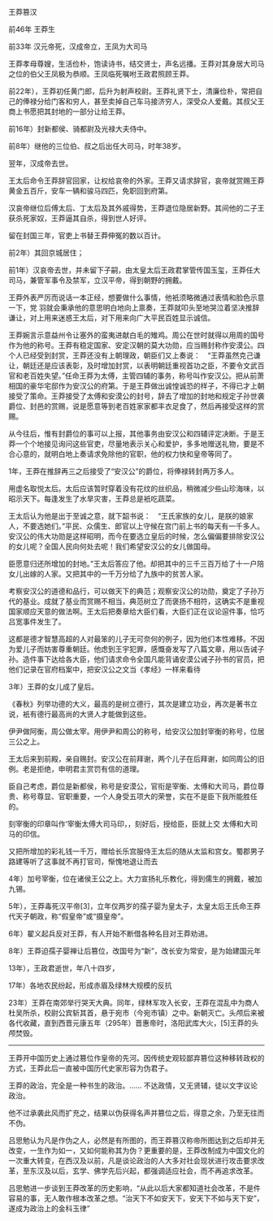 王莽篡汉

前46年 王莽生

 前33年 汉元帝死，汉成帝立，王凤为大司马

王莽孝母尊嫂，生活俭朴，饱读诗书，结交贤士，声名远播。王莽对其身居大司马之位的伯父王凤极为恭顺。王凤临死嘱咐王政君照顾王莽。

前22年），王莽初任黄门郎，后升为射声校尉。王莽礼贤下士，清廉俭朴，常把自己的俸禄分给门客和穷人，甚至卖掉自己车马接济穷人，深受众人爱戴。其叔父王商上书愿把其封地的一部分让给王莽。

前16年）封新都侯、骑都尉及光禄大夫侍中。

前8年）继他的三位伯、叔之后出任大司马，时年38岁。

翌年，汉成帝去世。

王太后命令王莽辞官回家，让权给哀帝的外家。王莽又请求辞官，哀帝就赏赐王莽黄金五百斤，安车一辆和骏马四匹，免职回到府第。

汉哀帝继位后傅太后、丁太后及其外戚得势，王莽退位隐居新野。其间他的二子王获杀死家奴，王莽逼其自杀，得到世人好评。

留在封国三年，官吏上书替王莽伸冤的数以百计。

前2年）其回京城居住；



前1年）汉哀帝去世，并未留下子嗣，由太皇太后王政君掌管传国玉玺，王莽任大司马，兼管军事令及禁军，立汉平帝，得到朝野的拥戴。

王莽外表严厉而说话一本正经，想要做什么事情，他衹须略微通过表情和脸色示意一下，党 羽就会秉承他的意思明白地向上禀奏，王莽就叩头至地哭泣着坚决推辞谦让，对上用来迷惑王太后，对下用来向广大平民百姓显示诚信。

王莽婉言示意益州令让塞外的蛮夷进献白毛的雉鸡。周公在世时就得以用周的国号作为他的称号。王莽有稳定国家、安定汉朝的莫大功勋，应当赐封称作安漠公。四个人已经受到封赏，王莽还没有上朝理政，朝臣们又上奏说：　“王莽虽然克己谦让，朝廷还是应该表彰，及时增加封赏，以表明朝廷重视首功之臣，不要令文武百官和老百姓失望。”任命王莽为太傅，主管四辅的事务，称号叫作安汉公。把从前萧相国的豪华宅邸作为安汉公的府第。于是王莽做出诚惶诚恐的样子，不得已才上朝接受了策命。王莽接受了太傅和安漠公的封号，辞去了增加的封地和规定子孙世袭爵位、封邑的赏赐，说是愿意等到老百姓家家都丰衣足食了，然后再接受这样的赏赐。

从今往后，惟有封爵位的事可以上报，其他事务由安汉公和四辅评定决断。于是王莽一个个地接见询问这些官吏，尽量地表示关心和爱护，多多地赠送礼物，要是不合心意的，就明白地上奏请求免除他的官职，他的权力快和皇帝等同了。

1年，王莽在推辞再三之后接受了“安汉公”的爵位，将俸禄转封两万多人。

用虚名取悦太后。太后应该暂时穿着没有花纹的丝织品，稍微减少些山珍海味，以昭示天下。每逢发生了水旱灾害，王莽总是衹吃蔬菜。



王太后认为他是出于至诚之意，就下韶书说：　“王氏家族的女儿，是朕的娘家人，不要选她们。”平民、众儒生、郎官以上守候在宫门前上书的每天有一千多人。安汉公的伟大功勋是这样昭明，而今在要选立皇后的时候，怎么偏偏要排除安汉公的女儿呢？全国人民向何处去呢！我们希望安汉公的女儿做国母。

臣愿意归还所增加的封地。”王太后答应了他。却把其中的三千三百万给了十一户陪女儿出嫁的人家。又把其中的一千万分给了九族中的贫苦人家。

考察安汉公的道德和品行，可以做天下的典范；观察安汉公的功勋，奠定了子孙万代的基业。成就了基业而赏赐不相当，典范树立了而褒扬不相符，这确实不是重视国家顺应天意的做法啊。王太后把奏章给大臣们看，大臣们正在议论逭件事，恰巧吕宽事件发生了。

这都是德才智慧高超的人对最笨的儿子无可奈何的例子，因为他们本性难移。不因为爱儿子而妨害尊重朝廷。他虑到王宇犯罪，感慨奋发写了八篇文章，用以告诫子孙。造件事下达给各大臣，他们请求命令全国凡能背诵安漠公诫子孙书的官员，把他们记录在官府档案中，把安汉公之文当《孝经》一样来看待



3年）王莽的女儿成了皇后。



《春秋》列举功德的大义，最高的是树立德行，其次是建立功业，再次是著书立说，衹有德行最高尚的大贤人才能做到这些。

伊尹做阿衡，周公做太宰。用伊尹和周公的称号，给安汉公加封宰衡的称号，位居三公之上。

王太后来到前殿，亲自赐封。安汉公在前拜谢，两个儿子在后拜谢，如同周公的旧例。老是拒绝，申明君主赏罚有信的道理。

臣自己考虑，爵位是新都侯，称号是安漠公，官衔是宰衡、太傅和大司马，爵位尊贵、称号尊显、官职重要，一个人身受五项大的荣誉，实在不是臣下我所能胜任的。

刻宰衡的印章叫作‘宰衡太傅大司马印，，刻好后，授给臣，臣就上交 太傅和大司马的印信。

又把所增加的彩礼钱一千万，赠给长乐宫服侍王太后的随从太监和宫女。蜀郡男子路建等听了这事就不再打官司，惭愧地退让而去



4年）加号宰衡，位在诸侯王公之上。大力宣扬礼乐教化，得到儒生的拥戴，被加九锡。

5年），王莽毒死汉平帝[3]，立年仅两岁的孺子婴为皇太子，太皇太后王氏命王莽代天子朝政，称“假皇帝”或“摄皇帝”。

6年）翟义起兵反对王莽，有人开始不断借各种名目对王莽劝进。

8年）王莽迫孺子婴禅让后篡位，改国号为“新”，改长安为常安，是为始建国元年

13年），王政君逝世，年八十四岁，

17年）各地农民纷起，形成赤眉及绿林大规模的反抗

23年）王莽在南郊举行哭天大典。同年，绿林军攻入长安，王莽在混乱中为商人杜吴所杀，校尉公宾斩其首，悬于宛市（今宛市镇）之中。新朝灭亡。头颅后来被各代收藏，直到西晋元康五年（295年）晋惠帝时，洛阳武库大火，[5]王莽的头颅焚毁。

-----



王莽开中国历史上通过篡位作皇帝的先河。因传统史观较鄙弃篡位这种移转政权的方式，王莽此后一直被中国历代史家形容为伪君子。

王莽的政治，完全是一种书生的政治。...... 不达政情，又无贤辅，徒以文字议论政治。

他不过承袭此风而扩充之，结果以伪获得名声并篡位之后，得意之余，乃至无往而不伪。

吕思勉认为凡是作伪之人，必然是有所图的，而王莽篡汉称帝所图达到之后却并无改变，一生作为如一，又如何能称其为伪？更重要的是，王莽改制成为中国文化的一次重大转变，在西汉及以前，凡是谈论政治的人大多对社会现状进行攻击要求改革，至东汉及以后，玄学、佛学先后兴起，都强调适应社会，而不再追求改革。

吕思勉进一步谈到王莽改革的历史影响，“从此以后大家都知道社会改革，不是件容易的事，无人敢作根本改革之想。“治天下不如安天下，安天下不如与天下安”，遂成为政治上的金科玉律”



